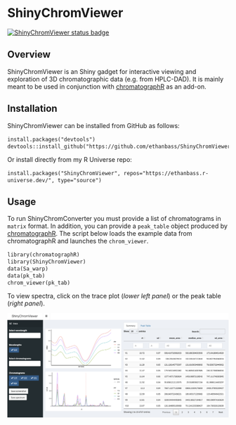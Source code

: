 # ShinyChromViewer

<!-- badges: start -->
[![ShinyChromViewer status badge](https://ethanbass.r-universe.dev/badges/ShinyChromViewer)](https://ethanbass.r-universe.dev)
<!-- badges: end -->

## Overview

ShinyChromViewer is an Shiny gadget for interactive viewing and exploration of 3D chromatographic data (e.g. from HPLC-DAD). It is mainly meant to be used in conjunction with [chromatographR](https://ethanbass.github.io/chromatographR) as an add-on.

## Installation

ShinyChromViewer can be installed from GitHub as follows:

```
install.packages("devtools")
devtools::install_github("https://github.com/ethanbass/ShinyChromViewer/")
```

Or install directly from my R Universe repo:

```
install.packages("ShinyChromViewer", repos="https://ethanbass.r-universe.dev/", type="source")
```

## Usage

To run ShinyChromConverter you must provide a list of chromatograms in `matrix` format. In addition, you can provide a `peak_table` object produced by [chromatographR](https://ethanbass.github.io/chromatographR). The script below loads the example data from chromatographR and launches the `chrom_viewer`. 

```
library(chromatographR)
library(ShinyChromViewer)
data(Sa_warp)
data(pk_tab)
chrom_viewer(pk_tab)
```

To view spectra, click on the trace plot (*lower left panel*) or the peak table (*right panel*).

<img src="man/images/shinyChromViewerUI.png"></img>
